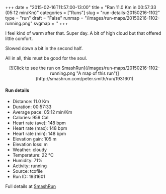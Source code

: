 +++
date = "2015-02-16T11:57:00-13:00"
title = "Ran 11.0 Km in 00:57:33 (05:12 min/Km)"
categories = ["Runs"]
slug = "run-details-20150216-1102"
type = "run"
draft = "False"
runmap = "/images/run-maps/20150216-1102-running.png"
svgmap = '<polyline points="0 56, 0 60, 1 60, 10 51, 18 48, 22 50, 23 50, 26 47, 27 45, 28 44, 29 44, 40 45, 43 45, 44 46, 46 47, 51 52, 56 55, 59 56, 61 56, 62 56, 65 56, 78 53, 82 51, 89 53, 92 54, 95 53, 98 50, 100 48, 97 44, 97 40, 97 44, 100 48, 96 52, 92 54, 89 52, 82 51, 78 53, 69 56, 63 56, 56 55, 44 46, 32 45, 27 45, 26 47, 23 50, 18 48, 16 48, 11 52, 10 52, 6 55">'
+++

I feel kind of warm after that. Super day. A bit of high cloud but that offered little comfort. 

Slowed down a bit in the second half. 

All in all, this must be good for the soul. 



<!--more-->

<center>
[![Click to see the run on SmashRun](/images/run-maps/20150216-1102-running.png "A map of this run")](http://smashrun.com/peter.smith/run/1931601)
</center>

#### Run details

* Distance: 11.0 Km
* Duration: 00:57:33
* Average pace: 05:12 min/Km
* Calories: 959 Cal
* Heart rate (ave): 148 bpm
* Heart rate (max): 148 bpm
* Heart rate (min): 148 bpm
* Elevation gain: 105 m
* Elevation loss:  m
* Weather: cloudy
* Temperature: 22 &deg;C
* Humidity: 71%
* Activity: running
* Source: tcxfile
* Run ID: 1931601

Full details at [SmashRun](http://smashrun.com/peter.smith/run/1931601)